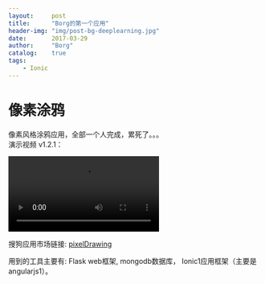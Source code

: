 ```yaml
---
layout: 	post
title:		"Borg的第一个应用"
header-img:	"img/post-bg-deeplearning.jpg"
date:		2017-03-29
author: 	"Borg"
catalog:	true
tags:
    - Ionic
---
```


# 像素涂鸦
像素风格涂鸦应用，全部一个人完成，累死了。。。  
演示视频 v1.2.1：

<video src="http://7xshuq.com1.z0.glb.clouddn.com/blog/video/pixelDrawing-demo-v1.2.1.mp4" controls="controls">
您的浏览器不支持 video 标签。
</video>

搜狗应用市场链接:
[pixelDrawing](http://zhushou.sogou.com/apps/detail/632259.html)

用到的工具主要有: Flask web框架, mongodb数据库， Ionic1应用框架（主要是angularjs1）。
